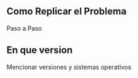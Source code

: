 ## Como Replicar el Problema
Paso a Paso
## En que version
Mencionar versiones y sistemas operativos
